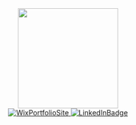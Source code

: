 <div id="header" align="center">
  <img src="https://media.giphy.com/media/juua9i2c2fA0AIp2iq/giphy.gif" width="200"/>
</div>

<div id= "badges" align="center">
  <a href="https://adamkotaylor.wixsite.com/akot" target= "_blank" rel="noopener">
  <img src = "https://shields.io/badge/Portfolio-00bd7e?logo=wix&logoColor=black&style=for-the-badge" alt="WixPortfolioSite"/>
  </a>
  <a href="https://www.linkedin.com/in/adam-taylor-8a610915b/">
      <img src = "https://shields.io/badge/LinkedIn-9778f5?logo=LinkedIn&logoColor=white&style=for-the-badge"         
       alt="LinkedInBadge"/>
  </a>
</div>
